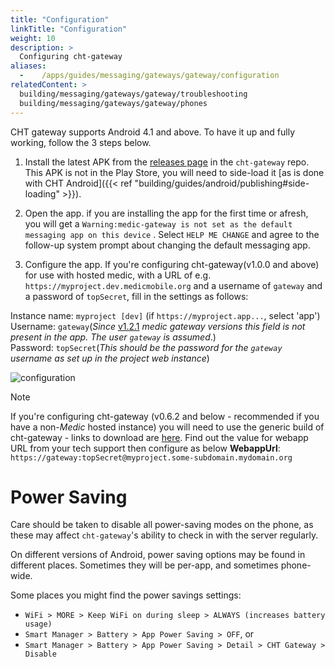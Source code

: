 ```yaml
---
title: "Configuration"
linkTitle: "Configuration"
weight: 10
description: >
  Configuring cht-gateway
aliases:
  -    /apps/guides/messaging/gateways/gateway/configuration
relatedContent: >
  building/messaging/gateways/gateway/troubleshooting
  building/messaging/gateways/gateway/phones
---
```


CHT gateway supports Android 4.1 and above. To have it up and fully working, follow the 3 steps below.

1. Install the latest APK from the [releases page](https://github.com/medic/cht-gateway/releases) in the `cht-gateway` repo. This APK is not in the Play Store, you will need to side-load it [as is done with CHT Android]({{< ref "building/guides/android/publishing#side-loading" >}}).

2. Open the app.
if you are installing the app for the first time or afresh, you will get a ```Warning:medic-gateway is not set as the default messaging app on this device``` . Select ```HELP ME CHANGE``` and agree to the follow-up system prompt about changing the default messaging app.

3. Configure the app. If you're configuring cht-gateway(v1.0.0 and above) for use with hosted medic, with a URL of e.g. ```https://myproject.dev.medicmobile.org``` and a username of ```gateway``` and a password of ```topSecret```, fill in the settings as follows:


Instance name: `myproject [dev]`   (if ```https://myproject.app...```, select 'app')<br>
Username: `gateway`(_Since_ [v1.2.1](https://github.com/medic/cht-gateway/releases/tag/v1.2.1) _medic gateway versions this field is not present in the app. The user `gateway` is assumed_.)<br>
Password: `topSecret`(_This should be the password for the `gateway` username as set up in the project web instance_)


![configuration](gateway-config.png)

> [!NOTE]
> If you're configuring cht-gateway (v0.6.2 and below - recommended if you have a non-_Medic_ hosted instance) you will need to use the generic build of cht-gateway - links to download are [here](https://github.com/medic/cht-gateway/releases). Find out the value for webapp URL from your tech support then configure as below
> **WebappUrl**: ```https://gateway:topSecret@myproject.some-subdomain.mydomain.org```

 # Power Saving

 Care should be taken to disable all power-saving modes on the phone, as these may affect `cht-gateway`'s ability to check in with the server regularly.
 
 On different versions of Android, power saving options may be found in different places.  Sometimes they will be per-app, and sometimes phone-wide.  
 
 Some places you might find the power savings settings:

* `WiFi > MORE > Keep WiFi on during sleep > ALWAYS (increases battery usage)`
* `Smart Manager > Battery > App Power Saving > OFF`, or
* `Smart Manager > Battery > App Power Saving > Detail > CHT Gateway > Disable`

